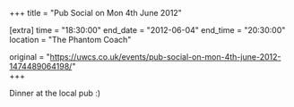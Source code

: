 +++
title = "Pub Social on Mon 4th June 2012"

[extra]
time = "18:30:00"
end_date = "2012-06-04"
end_time = "20:30:00"
location = "The Phantom Coach"

original = "https://uwcs.co.uk/events/pub-social-on-mon-4th-june-2012-1474489064198/"    
+++

Dinner at the local pub :)

